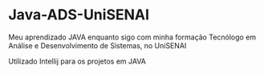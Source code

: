 # Java-ADS-UniSENAI
Meu aprendizado JAVA enquanto sigo com minha formação Tecnólogo em Análise e Desenvolvimento de Sistemas, no UniSENAI

Utilizado Intellij para os projetos em JAVA